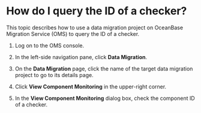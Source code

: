 # How do I query the ID of a checker?

This topic describes how to use a data migration project on OceanBase Migration Service (OMS) to query the ID of a checker.

1. Log on to the OMS console.

2. In the left-side navigation pane, click **Data Migration**.

3. On the **Data Migration** page, click the name of the target data migration project to go to its details page.

4. Click **View Component Monitoring** in the upper-right corner.

5. In the **View Component Monitoring** dialog box, check the component ID of a checker.
